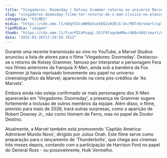 ```yaml
---
title: "Vingadores: Doomsday | Kelsey Grammer retorna ao universo Marvel"
slug: "vingadores-doomsday-filme-ter-retorno-de-x-man-clssico-no-elenco"
categoria: "FILMES"
midia: "https://cdn.ome.lt/mDqYCOcsWW9a5uokE62u03EvI-U=/987x0/smart/uploads/conteudo/fotos/02_zXY7Ah4.jpg"
tipoMidia: "imagem"
thumb: "https://cdn.ome.lt/fcarPZCePxqqL-91lF9faqvbmMA=/480x360/smart/extras/conteudos/01_7GsxFrJ.jpg"
data: "2025-03-26T17:29:59.761Z"
---
```


Durante uma recente transmissão ao vivo no YouTube, a Marvel Studios anunciou a lista de atores para o filme 'Vingadores: Doomsday'. Destacou-se o retorno de Kelsey Grammer, famoso por interpretar o personagem Fera nos filmes anteriores da franquia X-Men, ainda sob a bandeira da Fox. Grammer já havia reprisado brevemente seu papel no universo cinematográfico da Marvel, aparecendo na cena pós-créditos de 'As Marvels'.

Embora ainda não esteja confirmado se mais personagens dos X-Men aparecerão em 'Vingadores: Doomsday', a presença de Grammer sugere fortemente a inclusão de outros membros da equipe. Além disso, o filme, previsto para maio de 2026, trará outras surpresas, como a aparição de Robert Downey Jr., não como Homem de Ferro, mas no papel de Doutor Destino.

Atualmente, a Marvel também está promovendo 'Capitão América: Admirável Mundo Novo', dirigido por Julius Onah. Este filme serve como preparação para o lançamento de 'Thunderbolts', que chega aos cinemas três meses depois, contando com a participação de Harrison Ford no papel do General Ross - ou possivelmente, Hulk Vermelho.
